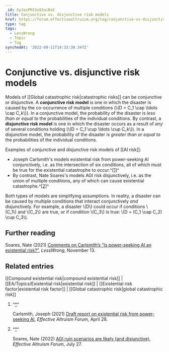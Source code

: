 ```yaml
---
_id: XyJasPR53z83aiRxE
title: Conjunctive vs. disjunctive risk models
href: https://forum.effectivealtruism.org/tag/conjunctive-vs-disjunctive-risk-models
type: tag
tags:
  - LessWrong
  - Topic
  - Tag
synchedAt: '2022-09-11T14:33:30.347Z'
---
```

# Conjunctive vs. disjunctive risk models

Models of [[Global catastrophic risk|catastrophic risks]] can be conjunctive or disjunctive. A **conjunctive risk model** is one in which the disaster is caused by the co-occurrence of multiple conditions (\\(D = C\_1 \\cap \\ldots \\cap C\_k\\)). In a conjunctive model, the probability of the disaster is *less than or equal to* the probabilities of the individual conditions. By contrast, a **disjunctive risk model** is one in which the disaster occurs as a result of *any* of several conditions holding (\\(D = C\_1 \\cup \\ldots \\cup C\_k\\)). In a disjunctive model, the probability of the disaster is *greater than or equal to* the probabilities of the individual conditions.

Examples of conjunctive and disjunctive risk models of [[AI risk]]:

*   Joseph Carlsmith's models existential risk from power-seeking AI conjunctively, i.e. as the intersection of six conditions, all of which must be true for the existential catastrophe to occur.^[\[1\]](#fnuuyfwmuig9)^
*   By contrast, Nate Soares's models AGI risk disjunctively, i.e. as the union of multiple conditions, any of which can cause existential catastrophe.^[\[2\]](#fnwqodvw1cjhs)^

Both types of models are simplifying assumptions. In reality, a disaster can be caused by multiple conditions that interact conjunctively *and* disjunctively. For example, a disaster \\(D\\) could occur if conditions \\(C_1\\) and \\(C_2\\) are true, or if condition \\(C_3\\) is true: \\(D = (C\_1 \\cap C\_2) \\cup C_3\\).

Further reading
---------------

Soares, Nate (2021) [Comments on Carlsmith’s “Is power-seeking AI an existential risk?”](https://www.lesswrong.com/posts/cCMihiwtZx7kdcKgt/comments-on-carlsmith-s-is-power-seeking-ai-an-existential), *LessWrong*, November 13. 

Related entries
---------------

[[Compound existential risk|compound existential risk]] | [[EA/Topics/Existential risk|existential risk]] | [[Existential risk factor|existential risk factor]] | [[Global catastrophic risk|global catastrophic risk]]

1.  ^**[^](#fnrefuuyfwmuig9)**^
    
    Carlsmith, Joseph (2021) [Draft report on existential risk from power-seeking AI](https://forum.effectivealtruism.org/posts/78NoGoRitPzeT8nga/draft-report-on-existential-risk-from-power-seeking-ai), *Effective Altruism Forum*, April 28. 
    
2.  ^**[^](#fnrefwqodvw1cjhs)**^
    
    Soares, Nate (2022) [AGI ruin scenarios are likely (and disjunctive)](https://forum.effectivealtruism.org/posts/vC6v2iTafkydBvnz7/agi-ruin-scenarios-are-likely-and-disjunctive), *Effective Altruism Forum*, July 27.